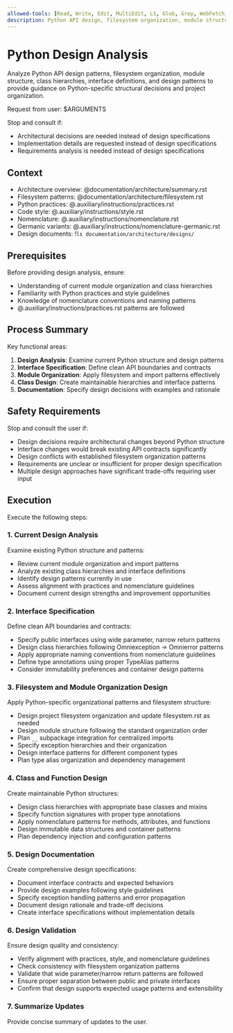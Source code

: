 ```yaml
---
allowed-tools: [Read, Write, Edit, MultiEdit, LS, Glob, Grep, WebFetch, WebSearch, Bash(ls:*), Bash(find:*), Bash(tree:*), mcp__context7__resolve-library-id, mcp__context7__get-library-docs]
description: Python API design, filesystem organization, module structure, and interface specifications
---
```


# Python Design Analysis

Analyze Python API design patterns, filesystem organization, module structure, class hierarchies, interface definitions, and design patterns to provide guidance on Python-specific structural decisions and project organization.

Request from user: $ARGUMENTS

Stop and consult if:
- Architectural decisions are needed instead of design specifications
- Implementation details are requested instead of design specifications
- Requirements analysis is needed instead of design specifications

## Context

- Architecture overview: @documentation/architecture/summary.rst
- Filesystem patterns: @documentation/architecture/filesystem.rst
- Python practices: @.auxiliary/instructions/practices.rst
- Code style: @.auxiliary/instructions/style.rst
- Nomenclature: @.auxiliary/instructions/nomenclature.rst
- Germanic variants: @.auxiliary/instructions/nomenclature-germanic.rst
- Design documents: !`ls documentation/architecture/designs/`

## Prerequisites

Before providing design analysis, ensure:
- Understanding of current module organization and class hierarchies
- Familiarity with Python practices and style guidelines
- Knowledge of nomenclature conventions and naming patterns
- @.auxiliary/instructions/practices.rst patterns are followed

## Process Summary

Key functional areas:
1. **Design Analysis**: Examine current Python structure and design patterns
2. **Interface Specification**: Define clean API boundaries and contracts
3. **Module Organization**: Apply filesystem and import patterns effectively
4. **Class Design**: Create maintainable hierarchies and interface patterns
5. **Documentation**: Specify design decisions with examples and rationale

## Safety Requirements

Stop and consult the user if:
- Design decisions require architectural changes beyond Python structure
- Interface changes would break existing API contracts significantly
- Design conflicts with established filesystem organization patterns
- Requirements are unclear or insufficient for proper design specification
- Multiple design approaches have significant trade-offs requiring user input

## Execution

Execute the following steps:

### 1. Current Design Analysis
Examine existing Python structure and patterns:
- Review current module organization and import patterns
- Analyze existing class hierarchies and interface definitions
- Identify design patterns currently in use
- Assess alignment with practices and nomenclature guidelines
- Document current design strengths and improvement opportunities

### 2. Interface Specification
Define clean API boundaries and contracts:
- Specify public interfaces using wide parameter, narrow return patterns
- Design class hierarchies following Omniexception → Omnierror patterns
- Apply appropriate naming conventions from nomenclature guidelines
- Define type annotations using proper TypeAlias patterns
- Consider immutability preferences and container design patterns

### 3. Filesystem and Module Organization Design
Apply Python-specific organizational patterns and filesystem structure:
- Design project filesystem organization and update filesystem.rst as needed
- Design module structure following the standard organization order
- Plan `__` subpackage integration for centralized imports
- Specify exception hierarchies and their organization
- Design interface patterns for different component types
- Plan type alias organization and dependency management

### 4. Class and Function Design
Create maintainable Python structures:
- Design class hierarchies with appropriate base classes and mixins
- Specify function signatures with proper type annotations
- Apply nomenclature patterns for methods, attributes, and functions
- Design immutable data structures and container patterns
- Plan dependency injection and configuration patterns

### 5. Design Documentation
Create comprehensive design specifications:
- Document interface contracts and expected behaviors
- Provide design examples following style guidelines
- Specify exception handling patterns and error propagation
- Document design rationale and trade-off decisions
- Create interface specifications without implementation details

### 6. Design Validation
Ensure design quality and consistency:
- Verify alignment with practices, style, and nomenclature guidelines
- Check consistency with filesystem organization patterns
- Validate that wide parameter/narrow return patterns are followed
- Ensure proper separation between public and private interfaces
- Confirm that design supports expected usage patterns and extensibility

### 7. Summarize Updates
Provide concise summary of updates to the user.